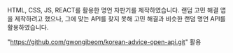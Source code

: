 HTML, CSS, JS, REACT를 활용한 명언 자판기를 제작하였습니다. 
랜덤 고민 해결 앱을 제작하려고 했으나, 그에 맞는 API를 찾지 못해 고민 해결과 비슷한 랜덤 명언 API를 활용하였습니다. 

"https://github.com/gwongibeom/korean-advice-open-api.git" 활용